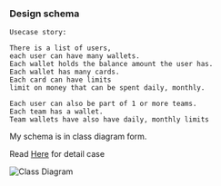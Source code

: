 ### Design schema

```
Usecase story:

There is a list of users, 
each user can have many wallets. 
Each wallet holds the balance amount the user has. 
Each wallet has many cards. 
Each card can have limits
limit on money that can be spent daily, monthly.

Each user can also be part of 1 or more teams. 
Each team has a wallet. 
Team wallets have also have daily, monthly limits
```

My schema is in class diagram form.

Read [Here](https://github.com/mirzaakhena/spenmotest/blob/main/exercise3/current_situation.go) for detail case

![Class Diagram](http://www.plantuml.com/plantuml/proxy?cache=no&src=https://raw.githubusercontent.com/mirzaakhena/spenmotest/main/exercise3/doc/class_diagram.puml)